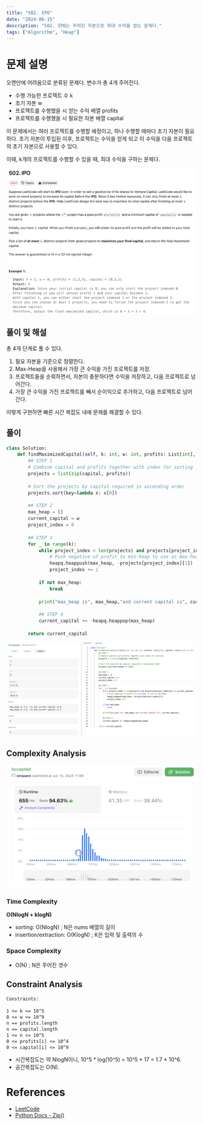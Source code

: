 ```yaml
---
title: "502. IPO"
date: "2024-06-15"
description: "502. IPO는 주어진 자본으로 최대 수익을 얻는 문제다."
tags: ["Algorithm", "Heap"]
---
```


# 문제 설명
오랜만에 어려움으로 분류된 문제다. 변수가 총 4개 주어진다.  
- 수행 가능한 프로젝트 수 k
- 초기 자본 w
- 프로젝트를 수행했을 시 얻는 수익 배열 profits
- 프로젝트를 수행했을 시 필요한 자본 배열 capital

이 문제에서는 여러 프로젝트를 수행할 예정이고, 하나 수행할 때마다 초기 자본이 필요하다. 초기 자본이 투입된 이후, 프로젝트는 수익을 얻게 되고 이 수익을 다음 프로젝트의 초기 자본으로 사용할 수 있다.

이때, k개의 프로젝트를 수행할 수 있을 때, 최대 수익을 구하는 문제다.

![502](../../../images/LEET/502/502.png)


## 풀이 및 해설
총 4개 단계로 풀 수 있다.
1. 필요 자본을 기준으로 정렬한다.
2. Max-Heap을 사용해서 가장 큰 수익을 가진 프로젝트를 저장.
3. 프로젝트들을 순회하면서, 자본이 충분하다면 수익을 저장하고, 다음 프로젝트로 넘어간다.
4. 가장 큰 수익을 가진 프로젝트를 빼서 순이익으로 추가하고, 다음 프로젝트로 넘어간다.

이렇게 구현하면 빠른 시간 복잡도 내에 문제를 해결할 수 있다.

## 풀이
```python
class Solution:
    def findMaximizedCapital(self, k: int, w: int, profits: List[int], capital: List[int]) -> int:
        ## STEP 1
        # Combine capital and profits together with index for sorting
        projects = list(zip(capital, profits))

        # Sort the projects by capital required in ascending order
        projects.sort(key=lambda x: x[0])

        ## STEP 2
        max_heap = []
        current_capital = w
        project_index = 0

        ## STEP 3
        for _ in range(k):
            while project_index < len(projects) and projects[project_index][0] <= current_capital:
                # Push negative of profit to min-heap to use as max-heap
                heapq.heappush(max_heap, -projects[project_index][1])
                project_index += 1
            
            if not max_heap:
                break
            
            print("max_heap is", max_heap,"and current capital is", current_capital)
            
            ## STEP 4
            current_capital += -heapq.heappop(max_heap)

        return current_capital
```

![tcase](../../../images/LEET/502/tcase.png)

## Complexity Analysis

![tc](../../../images/LEET/502/tc.png)

### Time Complexity
**O(NlogN + klogN)**  
- sorting: O(NlogN) ; N은 nums 배열의 길이
- insertion/extraction: O(KlogN) ; K은 입력 및 출력의 수

### Space Complexity
- O(N) ; N은 주어진 갯수

## Constraint Analysis
```
Constraints:

1 <= k <= 10^5
0 <= w <= 10^9
n == profits.length
n == capital.length
1 <= n <= 10^5
0 <= profits[i] <= 10^4
0 <= capital[i] <= 10^9
```

- 시간복잡도는 약 NlogN이니, 10^5 * log(10^5) = 10^5 * 17 = 1.7 * 10^6.  
- 공간복잡도는 O(N).

# References
- [LeetCode](https://leetcode.com/problems/ipo)
- [Python Docs - Zip()](https://docs.python.org/3.3/library/functions.html#zip)